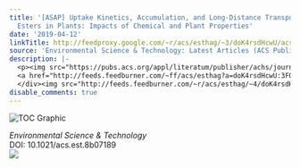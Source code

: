 ```yaml
---
title: '[ASAP] Uptake Kinetics, Accumulation, and Long-Distance Transport of Organophosphate
  Esters in Plants: Impacts of Chemical and Plant Properties'
date: '2019-04-12'
linkTitle: http://feedproxy.google.com/~r/acs/esthag/~3/doK4rsdHcwU/acs.est.8b07189
source: 'Environmental Science & Technology: Latest Articles (ACS Publications)'
description: |-
  <p><img src="https://pubs.acs.org/appl/literatum/publisher/achs/journals/content/esthag/0/esthag.ahead-of-print/acs.est.8b07189/20190412/images/medium/es-2018-07189s_0005.gif" alt="TOC Graphic"/></p><div><cite>Environmental Science & Technology</cite></div><div>DOI: 10.1021/acs.est.8b07189</div><div class="feedflare">
  <a href="http://feeds.feedburner.com/~ff/acs/esthag?a=doK4rsdHcwU:3FQ9hayWKjY:yIl2AUoC8zA"><img src="http://feeds.feedburner.com/~ff/acs/esthag?d=yIl2AUoC8zA" border="0"></img></a>
  </div><img src="http://feeds.feedburner.com/~r/acs/esthag/~4/doK4rsdHcwU" height="1" width="1" ...
disable_comments: true
---
```

<p><img src="https://pubs.acs.org/appl/literatum/publisher/achs/journals/content/esthag/0/esthag.ahead-of-print/acs.est.8b07189/20190412/images/medium/es-2018-07189s_0005.gif" alt="TOC Graphic"/></p><div><cite>Environmental Science & Technology</cite></div><div>DOI: 10.1021/acs.est.8b07189</div><div class="feedflare">
<a href="http://feeds.feedburner.com/~ff/acs/esthag?a=doK4rsdHcwU:3FQ9hayWKjY:yIl2AUoC8zA"><img src="http://feeds.feedburner.com/~ff/acs/esthag?d=yIl2AUoC8zA" border="0"></img></a>
</div><img src="http://feeds.feedburner.com/~r/acs/esthag/~4/doK4rsdHcwU" height="1" width="1" ...